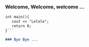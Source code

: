 ### Welcome, Welcome, welcome ... 

```markdown
int main(){
   cout << "Lelele";
   return 0;
}```

### Bye Bye ...
